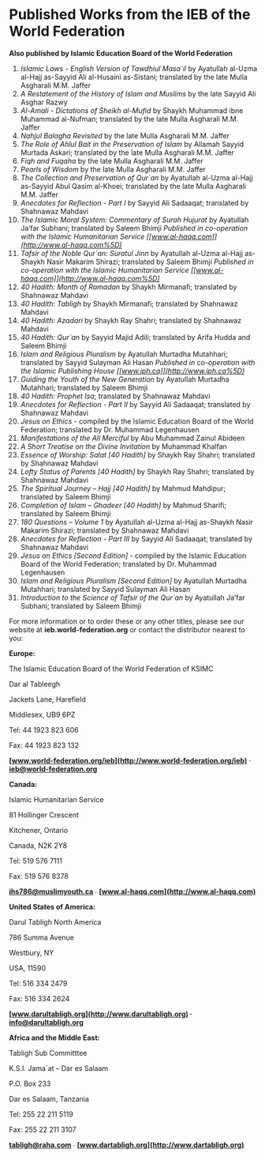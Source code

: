 Published Works from the IEB of the World Federation
====================================================

**Also published by Islamic Education Board of the World Federation**

1. *Islamic Laws - English Version of Tawdhiul Masa\`il* by Ayatullah
al-Uzma al-Hajj as-Sayyid Ali al-Husaini as-Sistani; translated by the
late Mulla Asgharali M.M. Jaffer  
 2. *A Restatement of the History of Islam and Muslims* by the late
Sayyid Ali Asghar Razwy  
 3. *Al-Amali - Dictations of Sheikh al-Mufid* by Shaykh Muhammad ibne
Muhammad al-Nufman; translated by the late Mulla Asgharali M.M. Jaffer  
 4. *Nahjul Balagha Revisited* by the late Mulla Asgharali M.M. Jaffer  
 5. *The Role of Ahlul Bait in the Preservation of Islam* by Allamah
Sayyid Murtada Askari; translated by the late Mulla Asgharali M.M.
Jaffer  
 6. *Fiqh and Fuqaha* by the late Mulla Asgharali M.M. Jaffer  
 7. *Pearls of Wisdom* by the late Mulla Asgharali M.M. Jaffer  
 8. *The Collection and Preservation of Qur\`an* by Ayatullah al-Uzma
al-Hajj as-Sayyid Abul Qasim al-Khoei; translated by the late Mulla
Asgharali M.M. Jaffer  
 9. *Anecdotes for Reflection - Part I* by Sayyid Ali Sadaaqat;
translated by Shahnawaz Mahdavi  
 10. *The Islamic Moral System: Commentary of Surah Hujurat* by
Ayatullah Ja’far Subhani; translated by Saleem Bhimji *Published in
co-operation with the Islamic Humanitarian Service
[[www.al-haqq.com]](http://www.al-haqq.com%5D)*  
 11. *Tafsir of the Noble Qur\`an: Suratul Jinn* by Ayatullah al-Uzma
al-Hajj as-Shaykh Nasir Makarim Shirazi; translated by Saleem Bhimji
*Published in co-operation with the Islamic Humanitarian Service
[[www.al-haqq.com]](http://www.al-haqq.com%5D)*  
 12. *40 Hadith: Month of Ramadan* by Shaykh Mirmanafi; translated by
Shahnawaz Mahdavi  
 13. *40 Hadith: Tabligh* by Shaykh Mirmanafi; translated by Shahnawaz
Mahdavi  
 14. *40 Hadith: Azadari* by Shaykh Ray Shahri; translated by Shahnawaz
Mahdavi  
 15. *40 Hadith: Qur\`an* by Sayyid Majid Adili; translated by Arifa
Hudda and Saleem Bhimji  
 16. *Islam and Religious Pluralism* by Ayatullah Murtadha Mutahhari;
translated by Sayyid Sulayman Ali Hasan *Published in co-operation with
the Islamic Publishing House [[www.iph.ca]](http://www.iph.ca%5D)*  
 17. *Guiding the Youth of the New Generation* by Ayatullah Murtadha
Mutahhari; translated by Saleem Bhimji  
 18. *40 Hadith: Prophet Isa*; translated by Shahnawaz Mahdavi  
 19. *Anecdotes for Reflection - Part II* by Sayyid Ali Sadaaqat;
translated by Shahnawaz Mahdavi  
 20. *Jesus on Ethics* - compiled by the Islamic Education Board of the
World Federation; translated by Dr. Muhammad Legenhausen  
 21. *Manifestations of the All Merciful* by Abu Muhammad Zainul
Abideen  
 22. *A Short Treatise on the Divine Invitation* by Muhammad Khalfan  
 23. *Essence of Worship: Salat [40 Hadith]* by Shaykh Ray Shahri;
translated by Shahnawaz Mahdavi  
 24. *Lofty Status of Parents [40 Hadith]* by Shaykh Ray Shahri;
translated by Shahnawaz Mahdavi  
 25. *The Spiritual Journey – Hajj [40 Hadith]* by Mahmud Mahdipur;
translated by Saleem Bhimji  
 26. *Completion of Islam – Ghadeer [40 Hadith]* by Mahmud Sharifi;
translated by Saleem Bhimji  
 27. *180 Questions – Volume 1* by Ayatullah al-Uzma al-Hajj as-Shaykh
Nasir Makarim Shirazi; translated by Shahnawaz Mahdavi  
 28. *Anecdotes for Reflection - Part III* by Sayyid Ali Sadaaqat;
translated by Shahnawaz Mahdavi  
 29. *Jesus on Ethics [Second Edition]* - compiled by the Islamic
Education Board of the World Federation; translated by Dr. Muhammad
Legenhausen  
 30. *Islam and Religious Pluralism [Second Edition]* by Ayatullah
Murtadha Mutahhari; translated by Sayyid Sulayman Ali Hasan  
 31. *Introduction to the Science of Tafsir of the Qur\`an* by Ayatullah
Ja’far Subhani; translated by Saleem Bhimji

For more information or to order these or any other titles, please see
our website at **ieb.world-federation.org** or contact the distributor
nearest to you:

**Europe:**

The Islamic Education Board of the World Federation of KSIMC

Dar al Tableegh

Jackets Lane, Harefield

Middlesex, UB9 6PZ

Tel: 44 1923 823 606

Fax: 44 1923 823 132

**[www.world-federation.org/ieb](http://www.world-federation.org/ieb)**
· **<ieb@world-federation.org>**

**Canada:**

Islamic Humanitarian Service

81 Hollinger Crescent

Kitchener, Ontario

Canada, N2K 2Y8

Tel: 519 576 7111

Fax: 519 576 8378

**<ihs786@muslimyouth.ca>** ∙
**[www.al-haqq.com](http://www.al-haqq.com)**

**United States of America:**

Darul Tabligh North America

786 Summa Avenue

Westbury, NY

USA, 11590

Tel: 516 334 2479

Fax: 516 334 2624

**[www.darultabligh.org](http://www.darultabligh.org) ∙
<info@darultabligh.org>**

**Africa and the Middle East:**

Tabligh Sub Committtee

K.S.I. Jama\`at – Dar es Salaam

P.O. Box 233

Dar es Salaam, Tanzania

Tel: 255 22 211 5119

Fax: 255 22 211 3107

**<tabligh@raha.com>** ∙
**[www.dartabligh.org](http://www.dartabligh.org)**


